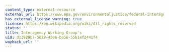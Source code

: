 ```yaml
---
content_type: external-resource
external_url: https://www.epa.gov/environmentaljustice/federal-interagency-working-group-environmental-justice-ej-iwg
has_external_license_warning: true
license: https://en.wikipedia.org/wiki/All_rights_reserved
status: ''
title: Interagency Working Group's
uid: d13929b7-5029-45e6-ba56-55b1ef2441f4
wayback_url: ''
---
```

